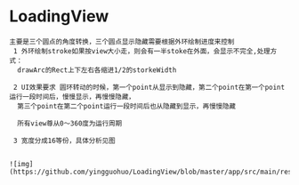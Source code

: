 # LoadingView
 
    主要是三个圆点的角度转换，三个圆点显示隐藏需要根据外环绘制进度来控制
     1 外环绘制stroke如果按view大小走，则会有一半stoke在外面，会显示不完全,处理方式：
      drawArc的Rect上下左右各缩进1/2的storkeWidth
     
     2 UI效果要求 圆环转动的时候，第一个point从显示到隐藏，第二个point在第一个point运行一段时间后，慢慢显示，再慢慢隐藏，
      第三个point在第二个point运行一段时间后也从隐藏到显示，再慢慢隐藏
      
      所有view尊从0～360度为运行周期
      
     3 宽度分成16等份，具体分析见图
      
       
    ![img](https://github.com/yingguohuo/LoadingView/blob/master/app/src/main/res/raw/loadingview.gif) 
